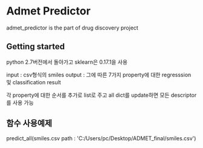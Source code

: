 # Admet Predictor

admet_predictor is the part of drug discovery project

## Getting started
python 2.7버전에서 돌아가고 sklearn은 0.17.1을 사용

input : csv형식의 smiles
output : 그에 따른 7가지 property에 대한 regresssion 및 classification result


각 property에 대한 순서를 추가로 list로 주고 all dict를 update하면 모든 descriptor를 사용 가능 




## 함수 사용예제
predict_all(smiles.csv path : 'C:/Users/pc/Desktop/ADMET_final/smiles.csv')



